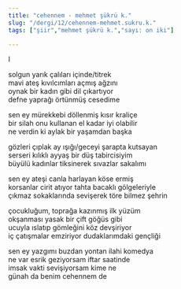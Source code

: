 ```yaml
---
title: "cehennem - mehmet şükrü k."
slug: "/dergi/12/cehennem-mehmet.sukru.k."
tags: ["şiir","mehmet şükrü k.","sayı: on iki"]

---
```

I

solgun yarık çalıları içinde/titrek    
mavi ateş kıvılcımları açmış ağzını  
oynak bir kadın gibi dil çıkartıyor  
defne yaprağı örtünmüş cesedime

sen ey mürekkebi döllenmiş kısır kraliçe  
bir silah onu kullanan el kadar iyi olabilir  
ne verdin ki aylak bir yaşamdan başka

gözleri çıplak ay ışığı/geceyi şarapta kutsayan  
serseri kılıklı ayyaş bir düş tabircisiyim  
büyülü kadınlar tiksinerek sıvazlar sakalımı

sen ey ateşi canla harlayan köse ermiş  
korsanlar cirit atıyor tahta bacaklı gölgeleriyle  
çıkmaz sokaklarında sevişerek töre bilmez şehrin

çocukluğum, toprağa kazınmış ilk yüzüm  
okşanması yasak bir çift göğüs gibi  
ucuyla ıslatıp gömleğini köz devşiriyor  
iç çatışmalar emziriyor dudaklarımdaki gençliği

sen ey yazgımı buzdan yontan ilahi komedya  
ne var esrik geziyorsam iftar saatinde  
imsak vakti sevişiyorsam kime ne  
günah da benim cehennem de
